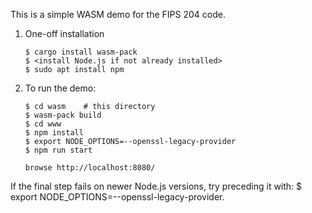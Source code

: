This is a simple WASM demo for the FIPS 204 code.


1. One-off installation

   ~~~
   $ cargo install wasm-pack
   $ <install Node.js if not already installed>
   $ sudo apt install npm
   ~~~

2. To run the demo:

   ~~~
   $ cd wasm    # this directory
   $ wasm-pack build
   $ cd www
   $ npm install
   $ export NODE_OPTIONS=--openssl-legacy-provider
   $ npm run start
   
   browse http://localhost:8080/
   ~~~

If the final step fails on newer Node.js versions, try preceding
it with: $ export NODE_OPTIONS=--openssl-legacy-provider.
